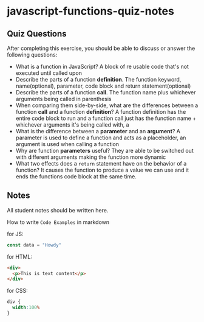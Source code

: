 # javascript-functions-quiz-notes

## Quiz Questions

After completing this exercise, you should be able to discuss or answer the following questions:

- What is a function in JavaScript?
A block of re usable code that's not executed until called upon
- Describe the parts of a function **definition**.
The function keyword, name(optional), parameter, code block and return statement(optional)
- Describe the parts of a function **call**.
The function name plus whichever arguments being called in parenthesis
- When comparing them side-by-side, what are the differences between a function **call** and a function **definition**?
A function definition has the entire code block to run and a function call just has the function name + whichever arguments it's being called with, a
- What is the difference between a **parameter** and an **argument**?
A parameter is used to define a function and acts as a placeholder, an argument is used when calling a function
- Why are function **parameters** useful?
They are able to be switched out with different arguments making the function more dynamic
- What two effects does a `return` statement have on the behavior of a function?
It causes the function to produce a value we can use and it ends the functions code block at the same time.

## Notes

All student notes should be written here.


How to write `Code Examples` in markdown

for JS:
```javascript
const data = "Howdy"
```

for HTML:
```html
<div>
  <p>This is text content</p>
</div>
```

for CSS:
```css
div {
  width:100%
}
```
